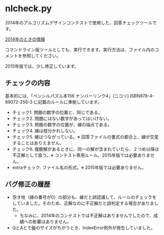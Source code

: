 # nlcheck.py

2014年のアルゴリズムデザインコンテストで使用した、回答チェックツールです。

[2014年のときの情報](http://www.sig-sldm.org/nlcheck.html)

コマンドライン版ツールとしても、実行できます。実行方法は、ファイル内のコメントを参照してください。

2015年版では、少し修正しています。

## チェックの内容

基本的には、「ペンシルパズル本156 ナンバーリンク4」(ニコリ) ISBN978-4-89072-256-3 に記載のルールに準拠しています。

- チェック1. 問題の数字の位置と、同じである。
- チェック2. 問題にはない数字があってはいけない。
- チェック3. 問題の数字の位置が、線の端点である。
- チェック4. 線は枝分かれしない。
- チェック5. 線はつながっている。※ 回答ファイルの書式の都合上、線が交差することはありえません。
- チェック6. 複数解があるときに、同一の解が含まれていたら、２つめ以降は不正解として扱う。※ コンテスト専用ルール。2015年版では必要ありません。
- extraチェック. ファイル名の形式。※ 2015年版では必要ありません。


## バグ修正の履歴

- 空き地（線の番号が0）の部分も、線だと誤認識して、ルールのチェックをしていました。そのため、正解なのに不正解だと誤判定する場合がありました。
  - ちなみに、2014年のコンテストでは不正解はありませんでしたので、成績への影響はありません。
- QとAとで盤のサイズがちがうとき、IndexError例外が発生していました。
